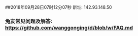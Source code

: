 ##2018年09月28日07时12分07秒 新址: 142.93.148.50
### 兔友常见问题及解答: https://github.com/wanggonging/d/blob/w/FAQ.md
